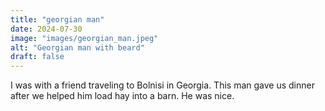 ```yaml
---
title: "georgian man"
date: 2024-07-30
image: "images/georgian_man.jpeg"
alt: "Georgian man with beard"
draft: false
---
```


I was with a friend traveling to Bolnisi in Georgia. This man gave us dinner after we helped him load hay into a barn. He was nice. 